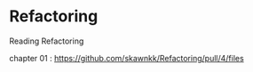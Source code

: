 # Refactoring
Reading Refactoring

chapter 01 : https://github.com/skawnkk/Refactoring/pull/4/files
